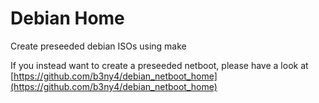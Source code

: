 # Debian Home

Create preseeded debian ISOs using make

If you instead want to create a preseeded netboot, please have a look at [https://github.com/b3ny4/debian_netboot_home](https://github.com/b3ny4/debian_netboot_home)
